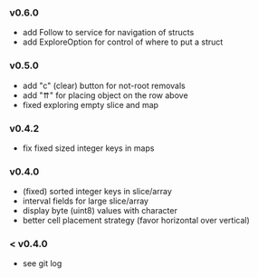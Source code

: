 ### v0.6.0

- add Follow to service for navigation of structs
- add ExploreOption for control of where to put a struct

### v0.5.0

- add "c" (clear) button for not-root removals
- add "⇈" for placing object on the row above
- fixed exploring empty slice and map

### v0.4.2

- fix fixed sized integer keys in maps

### v0.4.0

- (fixed) sorted integer keys in slice/array
- interval fields for large slice/array
- display byte (uint8) values with character
- better cell placement strategy (favor horizontal over vertical)

### < v0.4.0

- see git log